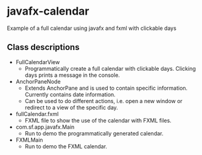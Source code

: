# javafx-calendar
Example of a full calendar using javafx and fxml with clickable days

## Class descriptions
* FullCalendarView
    * Programmatically create a full calendar with clickable days. Clicking days prints a message in the console.
* AnchorPaneNode
    * Extends AnchorPane and is used to contain specific information. Currently contains date information.
    * Can be used to do different actions, i.e. open a new window or redirect to a view of the specific day.
* fullCalendar.fxml
    * FXML file to show the use of the calendar with FXML files.
* com.sf.app.javafx.Main
    * Run to demo the programmatically generated calendar.
* FXMLMain
    * Run to demo the FXML calendar.
